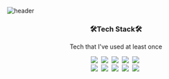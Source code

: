 ![header](https://capsule-render.vercel.app/api?type=slice&color-auto&heigt=300&section=header&text=JaejunLee&fontSize=90)

<h3 align="center">🛠Tech Stack🛠</h3>

<p align="center"> Tech that I've used at least once </p>

<p align="center">
  <img src="https://img.shields.io/badge/HTML5-orange?style=flat-square&logo=HTML5&logoColor=white"/></a>&nbsp
  <img src="https://img.shields.io/badge/CSS3-blue?style=flat-square&logo=CSS3&logoColor=white"/></a>&nbsp
  <img src="https://img.shields.io/badge/JavaScript-yellow?style=flat-square&logo=JavaScript&logoColor=white"/></a>&nbsp
  <img src="https://img.shields.io/badge/Java-blue?style=flat-square&logo=OpenJDK&logoColor=white"/></a>&nbsp 
  <img src="https://img.shields.io/badge/SpringBoot-green?style=flat-square&logo=Spring&logoColor=white"/></a>&nbsp <br>
  <img src="https://img.shields.io/badge/Apache Tomcat-F8DC75?style=flat-square&logo=Apache Tomcat&logoColor=white"/></a>&nbsp
  <img src="https://img.shields.io/badge/Oracle-red?style=flat-square&logo=Oracle&logoColor=white"/></a>&nbsp 
  <img src="https://img.shields.io/badge/MySQL-blue?style=flat-square&logo=MySQL&logoColor=white"/></a>&nbsp 
  <img src="https://img.shields.io/badge/GitHub-black?style=flat-square&logo=GitHub&logoColor=white"/></a>&nbsp 
  <img src="https://img.shields.io/badge/Sourcetree-blue?style=flat-square&logo=Sourcetree&logoColor=white"/></a>&nbsp 
</p>



<!--
**Leejj33/Leejj33** is a ✨ _special_ ✨ repository because its `README.md` (this file) appears on your GitHub profile.

Here are some ideas to get you started:

- 🔭 I’m currently working on ...
- 🌱 I’m currently learning ...
- 👯 I’m looking to collaborate on ...
- 🤔 I’m looking for help with ...
- 💬 Ask me about ...
- 📫 How to reach me: ...
- 😄 Pronouns: ...
- ⚡ Fun fact: ...
-->
